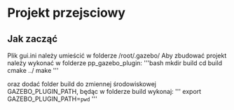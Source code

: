 # Projekt przejsciowy

## Jak zacząć 
Plik gui.ini należy umieścić w folderze /root/.gazebo/
Aby zbudować projekt należy wykonać w folderze pp_gazebo_plugin:
'''bash
mkdir build
cd build
cmake ../
make
'''

oraz dodać folder build do zmiennej środowiskowej GAZEBO_PLUGIN_PATH, będąc w folderze build wykonaj:
'''
export GAZEBO_PLUGIN_PATH=`pwd`
'''
